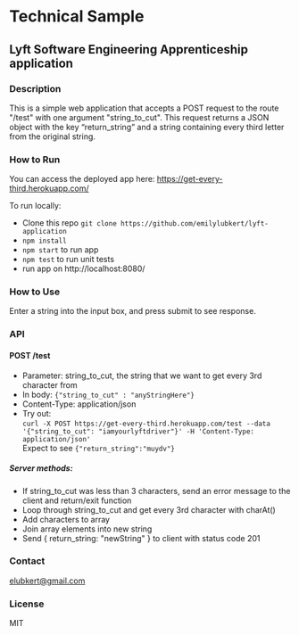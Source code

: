 # Technical Sample
## Lyft Software Engineering Apprenticeship application

### Description
This is a simple web application that accepts a POST request to the route "/test" with one argument "string_to_cut". This request returns a JSON object with the key “return_string” and a string containing every third letter from the original string.

### How to Run
You can access the deployed app here: https://get-every-third.herokuapp.com/ 

To run locally:
- Clone this repo `git clone https://github.com/emilylubkert/lyft-application`
- `npm install`
- `npm start` to run app
- `npm test` to run unit tests
- run app on http://localhost:8080/

### How to Use
Enter a string into the input box, and press submit to see response.

### API
#### POST /test  
- Parameter: string_to_cut, the string that we want to get every 3rd character from  
- In body: `{"string_to_cut" : "anyStringHere"}`  
- Content-Type: application/json <br/>
- Try out:    
    `curl -X POST https://get-every-third.herokuapp.com/test --data '{"string_to_cut": "iamyourlyftdriver"}' -H 'Content-Type: application/json' ` <br/>
    Expect to see `{"return_string":"muydv"}` <br/>
##### Server methods: 
- If string_to_cut was less than 3 characters, send an error message to the client and return/exit function
- Loop through string_to_cut and get every 3rd character with charAt()
- Add characters to array
- Join array elements into new string
- Send { return_string: "newString" } to client with status code 201

### Contact
elubkert@gmail.com

### License
MIT
